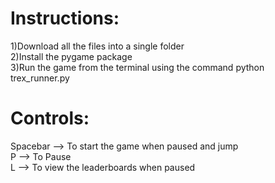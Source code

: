 # Instructions:
1)Download all the files into a single folder \
2)Install the pygame package \
3)Run the game from the terminal using the command python trex_runner.py 

# Controls:
Spacebar --> To start the game when paused and jump \
P	 --> To Pause \
L	 --> To view the leaderboards when paused 
